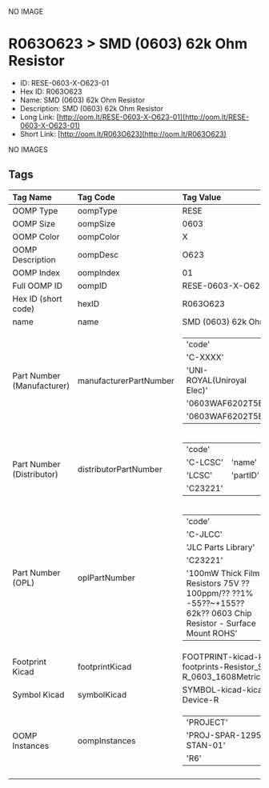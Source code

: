 


  
NO IMAGE  
# R063O623 > SMD (0603) 62k Ohm Resistor

- ID: RESE-0603-X-O623-01
- Hex ID: R063O623
- Name: SMD (0603) 62k Ohm Resistor
- Description: SMD (0603) 62k Ohm Resistor
- Long Link: [http://oom.lt/RESE-0603-X-O623-01](http://oom.lt/RESE-0603-X-O623-01)
- Short Link: [http://oom.lt/R063O623](http://oom.lt/R063O623)
  
NO IMAGES  
## Tags
  

|Tag Name|Tag Code|Tag Value|
| :--- | :--- | :--- |
|OOMP Type|oompType|RESE|
|OOMP Size|oompSize|0603|
|OOMP Color|oompColor|X|
|OOMP Description|oompDesc|O623|
|OOMP Index|oompIndex|01|
|Full OOMP ID|oompID|RESE-0603-X-O623-01|
|Hex ID (short code)|hexID|R063O623|
|name|name|SMD (0603) 62k Ohm Resistor|
|Part Number (Manufacturer)|manufacturerPartNumber|<table><tr><td>'code'</td></tr><tr><td> 'C-XXXX'</td><td> 'name'</td></tr><tr><td> 'UNI-ROYAL(Uniroyal Elec)'</td><td> 'partID'</td></tr><tr><td> '0603WAF6202T5E'</td><td> 'partName'</td></tr><tr><td> '0603WAF6202T5E'</td></tr></table>|
|Part Number (Distributor)|distributorPartNumber|<table><tr><td>'code'</td></tr><tr><td> 'C-LCSC'</td><td> 'name'</td></tr><tr><td> 'LCSC'</td><td> 'partID'</td></tr><tr><td> 'C23221'</td></tr></table>|
|Part Number (OPL)|oplPartNumber|<table><tr><td>'code'</td></tr><tr><td> 'C-JLCC'</td><td> 'name'</td></tr><tr><td> 'JLC Parts Library'</td><td> 'partID'</td></tr><tr><td> 'C23221'</td><td> 'partName'</td></tr><tr><td> '100mW Thick Film Resistors 75V ??100ppm/?? ??1% -55??~+155?? 62k?? 0603  Chip Resistor - Surface Mount ROHS'</td></tr></table>|
|Footprint Kicad|footprintKicad|FOOTPRINT-kicad-kicad-footprints-Resistor_SMD-R_0603_1608Metric|
|Symbol Kicad|symbolKicad|SYMBOL-kicad-kicad-symbols-Device-R|
|OOMP Instances|oompInstances|<table><tr><td>'PROJECT'</td></tr><tr><td> 'PROJ-SPAR-12958-STAN-01'</td><td> 'ID'</td></tr><tr><td> 'R6'</td></tr></table>|
||||
